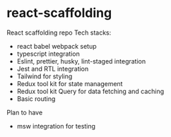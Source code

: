 # react-scaffolding

React scaffolding repo
Tech stacks:
* react babel webpack setup
* typescript integration
* Eslint, prettier, husky, lint-staged integration
* Jest and RTL integration
* Tailwind for styling
* Redux tool kit for state management
* Redux tool kit Query for data fetching and caching
* Basic routing

Plan to have
* msw integration for testing
  
